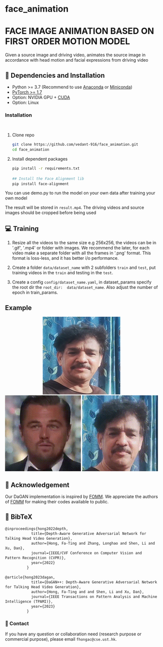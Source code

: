 # face_animation
# FACE IMAGE ANIMATION BASED ON FIRST ORDER MOTION MODEL

Given a source image and  driving video, animates the source image in accordance with head motion and facial expressions from driving video 

## :wrench: Dependencies and Installation

- Python >= 3.7 (Recommend to use [Anaconda](https://www.anaconda.com/download/#linux) or [Miniconda](https://docs.conda.io/en/latest/miniconda.html))
- [PyTorch >= 1.7](https://pytorch.org/)
- Option: NVIDIA GPU + [CUDA](https://developer.nvidia.com/cuda-downloads)
- Option: Linux

### Installation
 <br>

1. Clone repo

    ```bash
    git clone https://github.com/vedant-916/face_animation.git
    cd face_animation
    ```

2. Install dependent packages

    ```bash
    pip install -r requirements.txt

    ## Install the Face Alignment lib
    pip install face-alignment
    ```


You can use demo.py to run the model on your own data after training your own model


The result will be stored in ```result.mp4```. The driving videos and source images should be cropped before being used




## :computer: Training


1) Resize all the videos to the same size e.g 256x256, the videos can be in '.gif', '.mp4' or folder with images.
We recommend the later, for each video make a separate folder with all the frames in '.png' format. This format is loss-less, and it has better i/o performance.

2) Create a folder ```data/dataset_name``` with 2 subfolders ```train``` and ```test```, put training videos in the ```train``` and testing in the ```test```.

3) Create a config ```config/dataset_name.yaml```, in dataset_params specify the root dir the ```root_dir:  data/dataset_name```. Also adjust the number of epoch in train_params.

## Example 
<p align='center'>  
  <img src='https://github.com/vedant-916/face_animation/blob/main/src_frame.png' width='256'/>
  <img src='https://github.com/vedant-916/face_animation/blob/main/driving.gif' width='250'/>
  <img src='https://github.com/vedant-916/face_animation/blob/main/result.gif' width='250'/>
</p>


## :scroll: Acknowledgement

 Our DaGAN implementation is inspired by [FOMM](https://github.com/AliaksandrSiarohin/first-order-model). We appreciate the authors of [FOMM](https://github.com/AliaksandrSiarohin/first-order-model) for making their codes available to public.

## :scroll: BibTeX

```
@inproceedings{hong2022depth,
            title={Depth-Aware Generative Adversarial Network for Talking Head Video Generation},
            author={Hong, Fa-Ting and Zhang, Longhao and Shen, Li and Xu, Dan},
            journal={IEEE/CVF Conference on Computer Vision and Pattern Recognition (CVPR)},
            year={2022}
          }

@article{hong2023dagan,
            title={DaGAN++: Depth-Aware Generative Adversarial Network for Talking Head Video Generation},
            author={Hong, Fa-Ting and and Shen, Li and Xu, Dan},
            journal={IEEE Transactions on Pattern Analysis and Machine Intelligence (TPAMI)},
            year={2023}
          }
```

### :e-mail: Contact

If you have any question or collaboration need (research purpose or commercial purpose), please email `fhongac@cse.ust.hk`.
